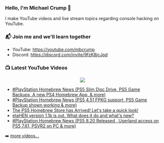 ### Hello, I'm Michael Crump 👋

I make YouTube videos and live stream topics regarding console hacking on YouTube. 

### 📬 Join me and we'll learn together

- YouTube: https://youtube.com/mbcrump
- Discord: https://discord.com/invite/9fzK8jcJpd

### 📺 Latest YouTube Videos

<div align="center">

[<img src="https://img.shields.io/badge/-Subscribe-red?style=for-the-badge&logo=youtube&logoColor=white"/>](https://www.youtube.com/c/mbcrump?sub_confirmation=1)

</div>

<!-- YOUTUBE:START -->
- [#PlayStation Homebrew News &lpar;PS5 Slim Disc Drive, PS5 Game Backups, A new PS4 Homebrew App, &amp; more&rpar;](https://www.youtube.com/watch?v=Sj7nw_PG4nw)
- [#PlayStation Homebrew News &lpar;PS5 4.51 FPKG support, PS5 Game Backup shown working &amp; more&rpar;](https://www.youtube.com/watch?v=qgJygI-mmLc)
- [The PS5 Homebrew Store has Arrived! Let&#39;s take a quick look!](https://www.youtube.com/watch?v=xFplTKZZvio)
- [etaHEN version 1.1b is out. What does it do and what&#39;s new?](https://www.youtube.com/watch?v=YOCpPG6TJpw)
- [#PlayStation Homebrew News &lpar;PS5 8.20 Released , Userland access on PS5 7.61, PSVR2 on PC &amp; more&rpar;](https://www.youtube.com/watch?v=E2gG_Nt5Z2c)
<!-- YOUTUBE:END -->

➡️ [more videos...](https://youtube.com/mbcrump)

